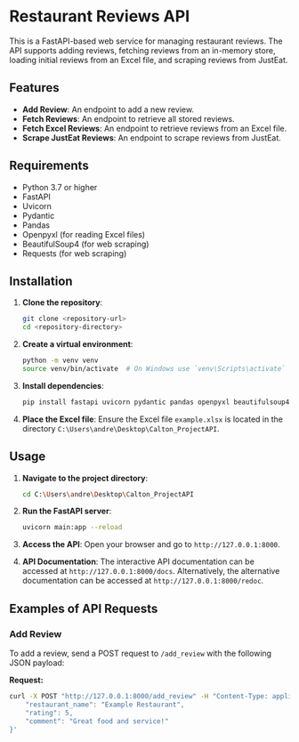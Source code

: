 # Restaurant Reviews API

This is a FastAPI-based web service for managing restaurant reviews. The API supports adding reviews, fetching reviews from an in-memory store, loading initial reviews from an Excel file, and scraping reviews from JustEat.

## Features

- **Add Review**: An endpoint to add a new review.
- **Fetch Reviews**: An endpoint to retrieve all stored reviews.
- **Fetch Excel Reviews**: An endpoint to retrieve reviews from an Excel file.
- **Scrape JustEat Reviews**: An endpoint to scrape reviews from JustEat.

## Requirements

- Python 3.7 or higher
- FastAPI
- Uvicorn
- Pydantic
- Pandas
- Openpyxl (for reading Excel files)
- BeautifulSoup4 (for web scraping)
- Requests (for web scraping)

## Installation

1. **Clone the repository**:
    ```bash
    git clone <repository-url>
    cd <repository-directory>
    ```

2. **Create a virtual environment**:
    ```bash
    python -m venv venv
    source venv/bin/activate  # On Windows use `venv\Scripts\activate`
    ```

3. **Install dependencies**:
    ```bash
    pip install fastapi uvicorn pydantic pandas openpyxl beautifulsoup4 requests
    ```

4. **Place the Excel file**: Ensure the Excel file `example.xlsx` is located in the directory `C:\Users\andre\Desktop\Calton_ProjectAPI`.

## Usage

1. **Navigate to the project directory**:
    ```bash
    cd C:\Users\andre\Desktop\Calton_ProjectAPI
    ```

2. **Run the FastAPI server**:
    ```bash
    uvicorn main:app --reload
    ```

3. **Access the API**:
    Open your browser and go to `http://127.0.0.1:8000`.

4. **API Documentation**:
    The interactive API documentation can be accessed at `http://127.0.0.1:8000/docs`.
    Alternatively, the alternative documentation can be accessed at `http://127.0.0.1:8000/redoc`.

## Examples of API Requests

### Add Review

To add a review, send a POST request to `/add_review` with the following JSON payload:

**Request:**

```bash
curl -X POST "http://127.0.0.1:8000/add_review" -H "Content-Type: application/json" -d '{
    "restaurant_name": "Example Restaurant",
    "rating": 5,
    "comment": "Great food and service!"
}'
